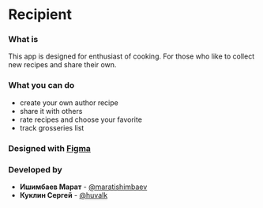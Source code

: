 # Recipient

### What is
This app is designed for enthusiast of cooking. For those who like to collect new recipes and share their own.

### What you can do
* create your own author recipe
* share it with others
* rate recipes and choose your favorite
* track grosseries list

### Designed with [Figma](https://www.figma.com/file/dnE3CqYfocCFog18IRVfST/Recipe-Book-2.0?node-id=0%3A1)

### Developed by
* **Ишимбаев Марат** - [@maratishimbaev](https://github.com/maratishimbaev)
* **Куклин Сергей** - [@huvalk](https://github.com/huvalk)

